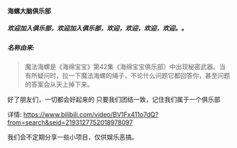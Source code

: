 #### 海螺大脑俱乐部
##### 欢迎加入俱乐部，欢迎加入俱乐部，欢迎，欢迎，欢迎，欢迎。。
##### 名称由来: 
> 魔法海螺是《海绵宝宝》第42集《海绵宝宝俱乐部）中出现秘密武器。当有所疑问时，拉一下魔法海螺的绳子，不论什么问题它都回答你，甚至问题的答案会从天上掉下来。

好了朋友们，一切都会好起来的
只要我们团结一致，记住我们属于一个俱乐部

详情: https://www.bilibili.com/video/BV1Fx411o7dQ?from=search&seid=2193127752018978097

我们会不定期分享一些小项目，仅供娱乐恶搞。